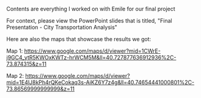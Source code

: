 Contents are everything I worked on with Emile for our final project

For context, please view the PowerPoint slides that is titled, "Final Presentation - City Transportation Analysis"

Here are also the maps that showcase the results we got:  
  
Map 1: https://www.google.com/maps/d/viewer?mid=1CWrE-j9GC4_ytR5KWOxKWTz-hrWCM5M&ll=40.727877636912936%2C-73.874315&z=11

Map 2: https://www.google.com/maps/d/viewer?mid=1E4lJ8kPh4rQKeCokaq3s-AiKZ6Y7z4g&ll=40.74654441000801%2C-73.86569999999999&z=11
